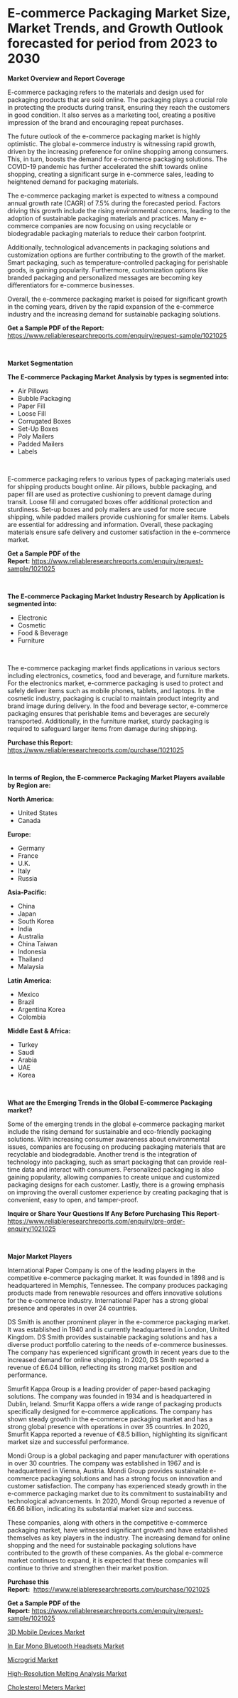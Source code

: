 <p><h1>E-commerce Packaging Market Size, Market Trends, and Growth Outlook forecasted for period from 2023 to 2030</h1></p><p><strong>Market Overview and Report Coverage</strong></p>
<p><p>E-commerce packaging refers to the materials and design used for packaging products that are sold online. The packaging plays a crucial role in protecting the products during transit, ensuring they reach the customers in good condition. It also serves as a marketing tool, creating a positive impression of the brand and encouraging repeat purchases.</p><p>The future outlook of the e-commerce packaging market is highly optimistic. The global e-commerce industry is witnessing rapid growth, driven by the increasing preference for online shopping among consumers. This, in turn, boosts the demand for e-commerce packaging solutions. The COVID-19 pandemic has further accelerated the shift towards online shopping, creating a significant surge in e-commerce sales, leading to heightened demand for packaging materials.</p><p>The e-commerce packaging market is expected to witness a compound annual growth rate (CAGR) of 7.5% during the forecasted period. Factors driving this growth include the rising environmental concerns, leading to the adoption of sustainable packaging materials and practices. Many e-commerce companies are now focusing on using recyclable or biodegradable packaging materials to reduce their carbon footprint.</p><p>Additionally, technological advancements in packaging solutions and customization options are further contributing to the growth of the market. Smart packaging, such as temperature-controlled packaging for perishable goods, is gaining popularity. Furthermore, customization options like branded packaging and personalized messages are becoming key differentiators for e-commerce businesses.</p><p>Overall, the e-commerce packaging market is poised for significant growth in the coming years, driven by the rapid expansion of the e-commerce industry and the increasing demand for sustainable packaging solutions.</p></p>
<p><strong>Get a Sample PDF of the Report:</strong> <a href="https://www.reliableresearchreports.com/enquiry/request-sample/1021025">https://www.reliableresearchreports.com/enquiry/request-sample/1021025</a></p>
<p>&nbsp;</p>
<p><strong>Market Segmentation</strong></p>
<p><strong>The E-commerce Packaging Market Analysis by types is segmented into:</strong></p>
<p><ul><li>Air Pillows</li><li>Bubble Packaging</li><li>Paper Fill</li><li>Loose Fill</li><li>Corrugated Boxes</li><li>Set-Up Boxes</li><li>Poly Mailers</li><li>Padded Mailers</li><li>Labels</li></ul></p>
<p>&nbsp;</p>
<p><p>E-commerce packaging refers to various types of packaging materials used for shipping products bought online. Air pillows, bubble packaging, and paper fill are used as protective cushioning to prevent damage during transit. Loose fill and corrugated boxes offer additional protection and sturdiness. Set-up boxes and poly mailers are used for more secure shipping, while padded mailers provide cushioning for smaller items. Labels are essential for addressing and information. Overall, these packaging materials ensure safe delivery and customer satisfaction in the e-commerce market.</p></p>
<p><strong>Get a Sample PDF of the Report:</strong>&nbsp;<a href="https://www.reliableresearchreports.com/enquiry/request-sample/1021025">https://www.reliableresearchreports.com/enquiry/request-sample/1021025</a></p>
<p>&nbsp;</p>
<p><strong>The E-commerce Packaging Market Industry Research by Application is segmented into:</strong></p>
<p><ul><li>Electronic</li><li>Cosmetic</li><li>Food & Beverage</li><li>Furniture</li></ul></p>
<p>&nbsp;</p>
<p><p>The e-commerce packaging market finds applications in various sectors including electronics, cosmetics, food and beverage, and furniture markets. For the electronics market, e-commerce packaging is used to protect and safely deliver items such as mobile phones, tablets, and laptops. In the cosmetic industry, packaging is crucial to maintain product integrity and brand image during delivery. In the food and beverage sector, e-commerce packaging ensures that perishable items and beverages are securely transported. Additionally, in the furniture market, sturdy packaging is required to safeguard larger items from damage during shipping.</p></p>
<p><strong>Purchase this Report:</strong>&nbsp; <a href="https://www.reliableresearchreports.com/purchase/1021025">https://www.reliableresearchreports.com/purchase/1021025</a></p>
<p>&nbsp;</p>
<p><strong>In terms of Region, the E-commerce Packaging Market Players available by Region are:</strong></p>
<p>
    <p> <strong> North America: </strong>
        <ul>
            <li>United States</li>
            <li>Canada</li>
        </ul>
        </p> 
    <p> <strong> Europe: </strong>
        <ul>
            <li>Germany</li>
            <li>France</li>
            <li>U.K.</li>
            <li>Italy</li>
            <li>Russia</li>
        </ul>
        </p> 
    <p> <strong> Asia-Pacific: </strong>
        <ul>
            <li>China</li>
            <li>Japan</li>
            <li>South Korea</li>
            <li>India</li>
            <li>Australia</li>
            <li>China Taiwan</li>
            <li>Indonesia</li>
            <li>Thailand</li>
            <li>Malaysia</li>
        </ul>
        </p> 
    <p> <strong> Latin America: </strong>
        <ul>
            <li>Mexico</li>
            <li>Brazil</li>
            <li>Argentina Korea</li>
            <li>Colombia</li>
        </ul>
        </p> 
    <p> <strong> Middle East & Africa: </strong>
        <ul>
            <li>Turkey</li>
            <li>Saudi</li>
            <li>Arabia</li>
            <li>UAE</li>
            <li>Korea</li>
        </ul>
    </p>
    </p>
<p>&nbsp;</p>
<p><strong>What are the Emerging Trends in the Global E-commerce Packaging market?</strong></p>
<p><p>Some of the emerging trends in the global e-commerce packaging market include the rising demand for sustainable and eco-friendly packaging solutions. With increasing consumer awareness about environmental issues, companies are focusing on producing packaging materials that are recyclable and biodegradable. Another trend is the integration of technology into packaging, such as smart packaging that can provide real-time data and interact with consumers. Personalized packaging is also gaining popularity, allowing companies to create unique and customized packaging designs for each customer. Lastly, there is a growing emphasis on improving the overall customer experience by creating packaging that is convenient, easy to open, and tamper-proof.</p></p>
<p><strong>Inquire or Share Your Questions If Any Before Purchasing This Report</strong>- <a href="https://www.reliableresearchreports.com/enquiry/pre-order-enquiry/1021025">https://www.reliableresearchreports.com/enquiry/pre-order-enquiry/1021025</a></p>
<p>&nbsp;</p>
<p><strong>Major Market Players</strong></p>
<p><p>International Paper Company is one of the leading players in the competitive e-commerce packaging market. It was founded in 1898 and is headquartered in Memphis, Tennessee. The company produces packaging products made from renewable resources and offers innovative solutions for the e-commerce industry. International Paper has a strong global presence and operates in over 24 countries.</p><p>DS Smith is another prominent player in the e-commerce packaging market. It was established in 1940 and is currently headquartered in London, United Kingdom. DS Smith provides sustainable packaging solutions and has a diverse product portfolio catering to the needs of e-commerce businesses. The company has experienced significant growth in recent years due to the increased demand for online shopping. In 2020, DS Smith reported a revenue of £6.04 billion, reflecting its strong market position and performance.</p><p>Smurfit Kappa Group is a leading provider of paper-based packaging solutions. The company was founded in 1934 and is headquartered in Dublin, Ireland. Smurfit Kappa offers a wide range of packaging products specifically designed for e-commerce applications. The company has shown steady growth in the e-commerce packaging market and has a strong global presence with operations in over 35 countries. In 2020, Smurfit Kappa reported a revenue of €8.5 billion, highlighting its significant market size and successful performance.</p><p>Mondi Group is a global packaging and paper manufacturer with operations in over 30 countries. The company was established in 1967 and is headquartered in Vienna, Austria. Mondi Group provides sustainable e-commerce packaging solutions and has a strong focus on innovation and customer satisfaction. The company has experienced steady growth in the e-commerce packaging market due to its commitment to sustainability and technological advancements. In 2020, Mondi Group reported a revenue of €6.66 billion, indicating its substantial market size and success.</p><p>These companies, along with others in the competitive e-commerce packaging market, have witnessed significant growth and have established themselves as key players in the industry. The increasing demand for online shopping and the need for sustainable packaging solutions have contributed to the growth of these companies. As the global e-commerce market continues to expand, it is expected that these companies will continue to thrive and strengthen their market position.</p></p>
<p><strong>Purchase this Report:</strong>&nbsp;&nbsp;<a href="https://www.reliableresearchreports.com/purchase/1021025">https://www.reliableresearchreports.com/purchase/1021025</a></p>
<p></p>
<p><strong>Get a Sample PDF of the Report:</strong>&nbsp;<a href="https://www.reliableresearchreports.com/enquiry/request-sample/1021025">https://www.reliableresearchreports.com/enquiry/request-sample/1021025</a></p>
<p><p><a href="https://medium.com/@robinrathi2023/3d-mobile-devices-market-size-growth-forecast-2023-2030-5d98ed11c1c9">3D Mobile Devices Market</a></p><p><a href="https://github.com/RickHolmes3/Market-Research-Report-List-1/blob/main/in-ear-mono-bluetooth-headsets-market.md">In Ear Mono Bluetooth Headsets Market</a></p><p><a href="https://www.linkedin.com/pulse/microgrid-market-size-share-amp-trends-analysis-report-axave/">Microgrid Market</a></p><p><a href="https://issuu.com/reportprime-2/docs/high-resolution-melting-analysis-market-size-2030.?fr=xKAE9_zU1NQ">High-Resolution Melting Analysis Market</a></p><p><a href="https://www.reportprime.com/cholesterol-meters-r10595">Cholesterol Meters Market</a></p></p>